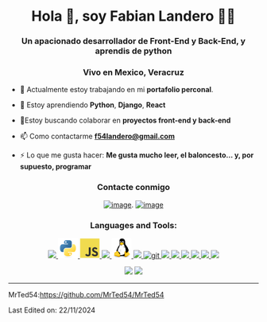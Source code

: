 <h1 align="center">Hola  👋, soy Fabian Landero 👨‍💻 </h1>
<h3 align="center">Un apacionado desarrollador de  Front-End y Back-End, y aprendis de python </h3>
<h3 align="center">Vivo en Mexico, Veracruz</h3>

- 🔭 Actualmente estoy trabajando en mi **portafolio perconal**.

- 🌱 Estoy aprendiendo **Python**, **Django**, **React**

- 👯Estoy buscando colaborar en **proyectos front-end y back-end**
  
- 📫 Como contactarme **f54landero@gmail.com**

- ⚡ Lo que me gusta hacer: **Me gusta mucho leer, el baloncesto... y, por supuesto, programar**

<h3 align="center">Contacte conmigo  </h3>
<div align="center">

[![image](https://img.shields.io/badge/LinkedIn-0077B5?style=for-the-badge&logo=linkedin&logoColor=white)](https://www.linkedin.com/in/fabian-pedo-landero-martinez-847041188/).
[![image](https://img.shields.io/badge/Gmail-D14836?style=for-the-badge&logo=gmail&logoColor=white)](mailto:produtor.brantlauro@gmail.com)
  
</div>

<h3 align="center">Languages and Tools:</h3>

<p align="center"> 
  <a href="https://skillicons.dev">
    <img src="https://skillicons.dev/icons?i=js,html,css" />
  </a>

  <a href="https://www.python.org" target="_blank"> 
    <img src="https://raw.githubusercontent.com/devicons/devicon/master/icons/python/python-original.svg" alt="python" width="40" height="40"/> 
  </a>  
  <a href="https://developer.mozilla.org/en-US/docs/Web/JavaScript" target="_blank"> 
    <img src="https://raw.githubusercontent.com/devicons/devicon/master/icons/javascript/javascript-original.svg" alt="javascript" width="40" height="40"/>
  </a> 
  <a href="https://skillicons.dev">
    <img src="https://skillicons.dev/icons?i=php" />
  </a>
  
  <a href="https://www.linux.org/" target="_blank"> 
    <img src="https://raw.githubusercontent.com/devicons/devicon/master/icons/linux/linux-original.svg" alt="linux" width="40" height="40"/> 
  </a> 
  <a href="https://skillicons.dev">
    <img src="https://skillicons.dev/icons?i=debian" />
  </a>
  <a href="https://git-scm.com/" target="_blank"> 
    <img src="https://www.vectorlogo.zone/logos/git-scm/git-scm-icon.svg" alt="git" width="40" height="40"/> 
  </a>
  <a href="https://skillicons.dev">
    <img src="https://skillicons.dev/icons?i=angular" />
  </a>
  <a href="https://skillicons.dev">
    <img src="https://skillicons.dev/icons?i=bash" />
  </a>
  <a href="https://skillicons.dev">
    <img src="https://skillicons.dev/icons?i=c,cpp" />
  </a>
  <a href="https://skillicons.dev">
    <img src="https://skillicons.dev/icons?i=java" />
  </a>
  <a href="https://skillicons.dev">
    <img src="https://skillicons.dev/icons?i=laravel,react" />
  </a>
  
  <a href="https://skillicons.dev">
    <img src="https://skillicons.dev/icons?i=mysql, mongodb, postgres" />
  </a>
  
  
</p>

<p align= "center">
  <img height= "150" src="https://github-readme-stats.vercel.app/api?username=BrantLauro&theme=react&show_icons=true&include_all_commits=true" />
  <img height= "150" src="https://github-readme-stats.vercel.app/api/top-langs/?username=BrantLauro&theme=react&layout=compact" />
</p>

------
MrTed54:https://github.com/MrTed54/MrTed54

Last Edited on: 22/11/2024
